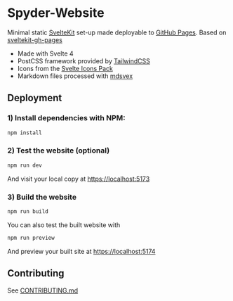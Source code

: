 # Spyder-Website

Minimal static [SvelteKit](https://kit.svelte.dev/) set-up made deployable to [GitHub Pages](https://metonym.github.io/sveltekit-gh-pages/). Based on [sveltekit-gh-pages](https://metonym.github.io/sveltekit-gh-pages/)

- Made with Svelte 4
- PostCSS framework provided by [TailwindCSS](https://tailwindcss.com/)
- Icons from the [Svelte Icons Pack](https://leshak.github.io/svelte-icons-pack/)
- Markdown files processed with [mdsvex](https://mdsvex.pngwn.io/)

## Deployment

### 1) Install dependencies with NPM:

```bash
npm install
```

### 2) Test the website (optional)

```bash
npm run dev
```

And visit your local copy at [https://localhost:5173](https://localhost:5173)

### 3) Build the website

```bash
npm run build
```

You can also test the built website with

```bash
npm run preview
```

And preview your built site at [https://localhost:5174](https://localhost:5174)

## Contributing

See [CONTRIBUTING.md](CONTRIBUTING.md)
